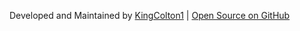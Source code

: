 Developed and Maintained by [KingColton1](https://github.com/KingColton1) | [Open Source on GitHub](https://github.com/CivMC-Map-Archive/civmc-map-archive.github.io)
